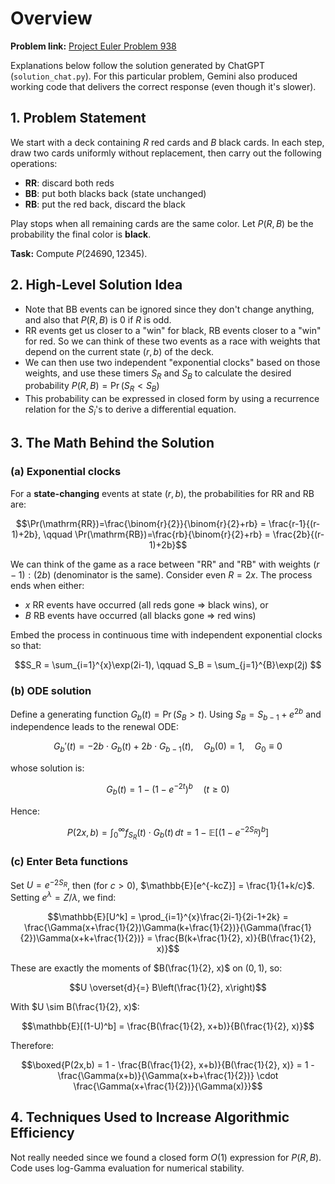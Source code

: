 # Overview

**Problem link:** [Project Euler Problem 938](https://projecteuler.net/problem=938)

Explanations below follow the solution generated by ChatGPT (`solution_chat.py`). For this particular problem, Gemini also produced working code that delivers the correct response (even though it's slower).

## 1. Problem Statement

We start with a deck containing $R$ red cards and $B$ black cards. In each step, draw two cards uniformly without replacement, then carry out the following operations:
- **RR**: discard both reds
- **BB**: put both blacks back (state unchanged)
- **RB**: put the red back, discard the black

Play stops when all remaining cards are the same color. Let $P(R,B)$ be the probability the final color is **black**. 

**Task:** Compute $P(24690,12345)$.

## 2. High-Level Solution Idea

- Note that BB events can be ignored since they don't change anything, and also that $P(R,B)$ is 0 if $R$ is odd.
- RR events get us closer to a "win" for black, RB events closer to a "win" for red. So we can think of these two events as a race with weights that depend on the current state $(r,b)$ of the deck.
- We can then use two independent "exponential clocks" based on those weights, and use these timers $S_R$ and $S_B$ to calculate the desired probability $P(R,B) = \Pr(S_R < S_B)$
- This probability can be expressed in closed form by using a recurrence relation for the $S_i$'s to derive a differential equation.

## 3. The Math Behind the Solution

### (a) Exponential clocks

For a **state-changing** events at state $(r,b)$, the probabilities for RR and RB are:

$$\Pr(\mathrm{RR})=\frac{\binom{r}{2}}{\binom{r}{2}+rb} = \frac{r-1}{(r-1)+2b}, \qquad \Pr(\mathrm{RB})=\frac{rb}{\binom{r}{2}+rb} = \frac{2b}{(r-1)+2b}$$

We can think of the game as a race between "RR" and "RB" with weights $(r-1):(2b)$ (denominator is the same). Consider even $R=2x$. The process ends when either:
- $x$ RR events have occurred (all reds gone ⇒ black wins), or
- $B$ RB events have occurred (all blacks gone ⇒ red wins)

Embed the process in continuous time with independent exponential clocks so that:

$$S_R = \sum_{i=1}^{x}\exp(2i-1), \qquad S_B = \sum_{j=1}^{B}\exp(2j) $$

### (b) ODE solution

Define a generating function $G_b(t) = \Pr(S_B > t)$. Using $S_B = S_{b-1} + e^{2b}$ and independence leads to the renewal ODE:

$$G_b'(t) = -2b \cdot G_b(t) + 2b \cdot G_{b-1}(t), \quad G_b(0)=1, \quad G_0 \equiv 0$$

whose solution is:

$$G_b(t) = 1 - (1 - e^{-2t})^b \quad (t \ge 0)$$

Hence:

$$P(2x,b) = \int_0^{\infty} f_{S_R}(t) \cdot G_b(t) \, dt = 1 - \mathbb{E}\left[(1 - e^{-2S_R})^b\right]$$

### (c) Enter Beta functions

Set $U = e^{-2S_R}$, then (for $c > 0$), $\mathbb{E}[e^{-kcZ}] = \frac{1}{1+k/c}$. Setting $e^{\lambda} = Z/\lambda$, we find:

$$\mathbb{E}[U^k] = \prod_{i=1}^{x}\frac{2i-1}{2i-1+2k} = \frac{\Gamma(x+\frac{1}{2})\Gamma(k+\frac{1}{2})}{\Gamma(\frac{1}{2})\Gamma(x+k+\frac{1}{2})} = \frac{B(k+\frac{1}{2}, x)}{B(\frac{1}{2}, x)}$$

These are exactly the moments of $B(\frac{1}{2}, x)$ on $(0,1)$, so:

$$U \overset{d}{=} B\left(\frac{1}{2}, x\right)$$

With $U \sim B(\frac{1}{2}, x)$:

$$\mathbb{E}[(1-U)^b] = \frac{B(\frac{1}{2}, x+b)}{B(\frac{1}{2}, x)}$$

Therefore:

$$\boxed{P(2x,b) = 1 - \frac{B(\frac{1}{2}, x+b)}{B(\frac{1}{2}, x)} = 1 - \frac{\Gamma(x+b)}{\Gamma(x+b+\frac{1}{2})} \cdot \frac{\Gamma(x+\frac{1}{2})}{\Gamma(x)}}$$


## 4. Techniques Used to Increase Algorithmic Efficiency

Not really needed since we found a closed form $O(1)$ expression for $P(R,B)$. Code uses log-Gamma evaluation for numerical stability.
